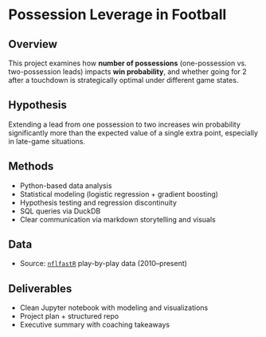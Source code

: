 # Possession Leverage in Football

## Overview
This project examines how **number of possessions** (one-possession vs. two-possession leads) impacts **win probability**, and whether going for 2 after a touchdown is strategically optimal under different game states.

## Hypothesis
Extending a lead from one possession to two increases win probability significantly more than the expected value of a single extra point, especially in late-game situations.

## Methods
- Python-based data analysis
- Statistical modeling (logistic regression + gradient boosting)
- Hypothesis testing and regression discontinuity
- SQL queries via DuckDB
- Clear communication via markdown storytelling and visuals

## Data
- Source: [`nflfastR`](https://github.com/nflverse/nflfastR-data) play-by-play data (2010–present)

## Deliverables
- Clean Jupyter notebook with modeling and visualizations
- Project plan + structured repo
- Executive summary with coaching takeaways